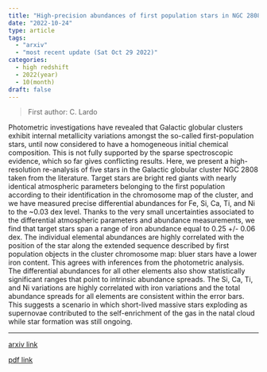 ```yaml
---
title: "High-precision abundances of first population stars in NGC 2808: confirmation of a metallicity spread"
date: "2022-10-24"
type: article
tags:
  - "arxiv"
  - "most recent update (Sat Oct 29 2022)"
categories:
  - high redshift
  - 2022(year)
  - 10(month)
draft: false
---
```


> First author: C. Lardo

 Photometric investigations have revealed that Galactic globular clusters
exhibit internal metallicity variations amongst the so-called first-population
stars, until now considered to have a homogeneous initial chemical composition.
This is not fully supported by the sparse spectroscopic evidence, which so far
gives conflicting results. Here, we present a high-resolution re-analysis of
five stars in the Galactic globular cluster NGC 2808 taken from the literature.
Target stars are bright red giants with nearly identical atmospheric parameters
belonging to the first population according to their identification in the
chromosome map of the cluster, and we have measured precise differential
abundances for Fe, Si, Ca, Ti, and Ni to the ~0.03 dex level.
  Thanks to the very small uncertainties associated to the differential
atmospheric parameters and abundance measurements, we find that target stars
span a range of iron abundance equal to 0.25 +/- 0.06 dex. The individual
elemental abundances are highly correlated with the position of the star along
the extended sequence described by first population objects in the cluster
chromosome map: bluer stars have a lower iron content. This agrees with
inferences from the photometric analysis.
  The differential abundances for all other elements also show statistically
significant ranges that point to intrinsic abundance spreads. The Si, Ca, Ti,
and Ni variations are highly correlated with iron variations and the total
abundance spreads for all elements are consistent within the error bars. This
suggests a scenario in which short-lived massive stars exploding as supernovae
contributed to the self-enrichment of the gas in the natal cloud while star
formation was still ongoing.

---
[arxiv link](http://arxiv.org/abs/2210.13369v1)

[pdf link](http://arxiv.org/pdf/2210.13369v1)